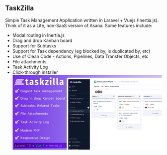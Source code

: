 ## TaskZilla
Simple Task Management Application written in Laravel + Vuejs (Inertia.js).
Think of it as a Lite, non-SaaS version of Asana. Some features include:
- Modal routing in Inertia.js
- Drag and drop Kanban board
- Support for Subtasks
- Support for Task dependency (eg blocked by, is duplicated by, etc)
- Use of Clean Code - Actions, Pipelines, Data Transfer Objects, etc
- File attachments
- Task Activity Log
- Click-through installer
![Taskzilla](public/TaskZilla.jpeg "Title")


